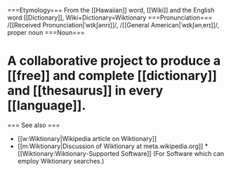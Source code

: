 ===Etymology===
From the [[Hawaiian]] word, [[Wiki]] and the English word [[Dictionary]], Wiki+Dictionary=Wiktionary
===Pronunciation===
/[[Received Pronunciation|ˈwɪkʃənrɪ]]/, /[[General American|ˈwɪkʃənˌerɪ]]/, proper noun
===Noun===
# A collaborative project to produce a [[free]] and complete [[dictionary]] and [[thesaurus]] in every [[language]].



=== See also ===
* [[w:Wiktionary|Wikipedia article on Wiktionary]]
* [[m:Wiktionary|Discussion of Wiktionary at meta.wikipedia.org]]
*[[Wiktionary:Wiktionary-Supported Software]]  (For Software which can employ Wiktionary searches.)